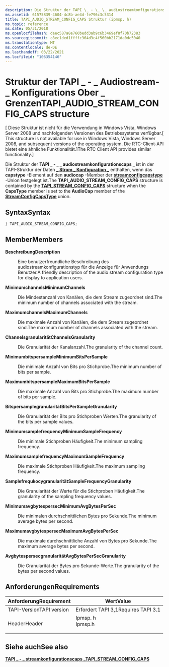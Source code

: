 ```yaml
---
description: Die Struktur der TAPI \_ - \_ \_ audiostreamkonfigurationscaps \_ ist in der TAPI-Struktur der Daten \_ Strom \_ Konfiguration enthalten \_ , wenn das capstype-Element auf den audiocap-Member der streamconfigcapstype-Union festgelegt ist.
ms.assetid: 61575839-4604-4c8b-ae4d-fe796c3c5314
title: TAPI_AUDIO_STREAM_CONFIG_CAPS Struktur (ipmsp. h)
ms.topic: reference
ms.date: 05/31/2018
ms.openlocfilehash: daec587a8e760bedd3ab9c6b3469ef8f70b72383
ms.sourcegitcommit: c8ec1ded1ffffc364d3c4f560bb2171da0dc5040
ms.translationtype: MT
ms.contentlocale: de-DE
ms.lasthandoff: 03/22/2021
ms.locfileid: "106354146"
---
```

# <a name="tapi_audio_stream_config_caps-structure"></a><span data-ttu-id="4d89f-103">Struktur der TAPI \_ - \_ Audiostream- \_ Konfigurations Ober \_ Grenzen</span><span class="sxs-lookup"><span data-stu-id="4d89f-103">TAPI\_AUDIO\_STREAM\_CONFIG\_CAPS structure</span></span>

<span data-ttu-id="4d89f-104">\[ Diese Struktur ist nicht für die Verwendung in Windows Vista, Windows Server 2008 und nachfolgenden Versionen des Betriebssystems verfügbar.</span><span class="sxs-lookup"><span data-stu-id="4d89f-104">\[ This structure is not available for use in Windows Vista, Windows Server 2008, and subsequent versions of the operating system.</span></span> <span data-ttu-id="4d89f-105">Die RTC-Client-API bietet eine ähnliche Funktionalität.\]</span><span class="sxs-lookup"><span data-stu-id="4d89f-105">The RTC Client API provides similar functionality.\]</span></span>

<span data-ttu-id="4d89f-106">Die Struktur der **TAPI \_ - \_ \_ audiostreamkonfigurationscaps \_** ist in der TAPI-Struktur der Daten [**\_ Strom \_ Konfiguration \_**](tapi-stream-config-caps.md) enthalten, wenn das **capstype** -Element auf den **audiocap** -Member der [**streamconfigcapstype**](streamconfigcapstype.md) -Union festgelegt ist.</span><span class="sxs-lookup"><span data-stu-id="4d89f-106">The **TAPI\_AUDIO\_STREAM\_CONFIG\_CAPS** structure is contained by the [**TAPI\_STREAM\_CONFIG\_CAPS**](tapi-stream-config-caps.md) structure when the **CapsType** member is set to the **AudioCap** member of the [**StreamConfigCapsType**](streamconfigcapstype.md) union.</span></span>

## <a name="syntax"></a><span data-ttu-id="4d89f-107">Syntax</span><span class="sxs-lookup"><span data-stu-id="4d89f-107">Syntax</span></span>


```C++
} TAPI_AUDIO_STREAM_CONFIG_CAPS;
```



## <a name="members"></a><span data-ttu-id="4d89f-108">Member</span><span class="sxs-lookup"><span data-stu-id="4d89f-108">Members</span></span>

<dl> <dt>

<span data-ttu-id="4d89f-109">**Beschreibung**</span><span class="sxs-lookup"><span data-stu-id="4d89f-109">**Description**</span></span>
</dt> <dd>

<span data-ttu-id="4d89f-110">Eine benutzerfreundliche Beschreibung des audiostreamkonfigurationstyp für die Anzeige für Anwendungs Benutzer.</span><span class="sxs-lookup"><span data-stu-id="4d89f-110">A friendly description of the audio stream configuration type for display to application users.</span></span>

</dd> <dt>

<span data-ttu-id="4d89f-111">**Minimumchannels**</span><span class="sxs-lookup"><span data-stu-id="4d89f-111">**MinimumChannels**</span></span>
</dt> <dd>

<span data-ttu-id="4d89f-112">Die Mindestanzahl von Kanälen, die dem Stream zugeordnet sind.</span><span class="sxs-lookup"><span data-stu-id="4d89f-112">The minimum number of channels associated with the stream.</span></span>

</dd> <dt>

<span data-ttu-id="4d89f-113">**Maximumchannels**</span><span class="sxs-lookup"><span data-stu-id="4d89f-113">**MaximumChannels**</span></span>
</dt> <dd>

<span data-ttu-id="4d89f-114">Die maximale Anzahl von Kanälen, die dem Stream zugeordnet sind.</span><span class="sxs-lookup"><span data-stu-id="4d89f-114">The maximum number of channels associated with the stream.</span></span>

</dd> <dt>

<span data-ttu-id="4d89f-115">**Channelsgranularität**</span><span class="sxs-lookup"><span data-stu-id="4d89f-115">**ChannelsGranularity**</span></span>
</dt> <dd>

<span data-ttu-id="4d89f-116">Die Granularität der Kanalanzahl.</span><span class="sxs-lookup"><span data-stu-id="4d89f-116">The granularity of the channel count.</span></span>

</dd> <dt>

<span data-ttu-id="4d89f-117">**Minimumbitspersample**</span><span class="sxs-lookup"><span data-stu-id="4d89f-117">**MinimumBitsPerSample**</span></span>
</dt> <dd>

<span data-ttu-id="4d89f-118">Die minimale Anzahl von Bits pro Stichprobe.</span><span class="sxs-lookup"><span data-stu-id="4d89f-118">The minimum number of bits per sample.</span></span>

</dd> <dt>

<span data-ttu-id="4d89f-119">**Maximumbitspersample**</span><span class="sxs-lookup"><span data-stu-id="4d89f-119">**MaximumBitsPerSample**</span></span>
</dt> <dd>

<span data-ttu-id="4d89f-120">Die maximale Anzahl von Bits pro Stichprobe.</span><span class="sxs-lookup"><span data-stu-id="4d89f-120">The maximum number of bits per sample.</span></span>

</dd> <dt>

<span data-ttu-id="4d89f-121">**Bitspersamplegranularität**</span><span class="sxs-lookup"><span data-stu-id="4d89f-121">**BitsPerSampleGranularity**</span></span>
</dt> <dd>

<span data-ttu-id="4d89f-122">Die Granularität der Bits pro Stichproben Werten.</span><span class="sxs-lookup"><span data-stu-id="4d89f-122">The granularity of the bits per sample values.</span></span>

</dd> <dt>

<span data-ttu-id="4d89f-123">**Minimumsamplefrequency**</span><span class="sxs-lookup"><span data-stu-id="4d89f-123">**MinimumSampleFrequency**</span></span>
</dt> <dd>

<span data-ttu-id="4d89f-124">Die minimale Stichproben Häufigkeit.</span><span class="sxs-lookup"><span data-stu-id="4d89f-124">The minimum sampling frequency.</span></span>

</dd> <dt>

<span data-ttu-id="4d89f-125">**Maximumsamplefrequency**</span><span class="sxs-lookup"><span data-stu-id="4d89f-125">**MaximumSampleFrequency**</span></span>
</dt> <dd>

<span data-ttu-id="4d89f-126">Die maximale Stichproben Häufigkeit.</span><span class="sxs-lookup"><span data-stu-id="4d89f-126">The maximum sampling frequency.</span></span>

</dd> <dt>

<span data-ttu-id="4d89f-127">**Samplefrequkocygranularität**</span><span class="sxs-lookup"><span data-stu-id="4d89f-127">**SampleFrequencyGranularity**</span></span>
</dt> <dd>

<span data-ttu-id="4d89f-128">Die Granularität der Werte für die Stichproben Häufigkeit.</span><span class="sxs-lookup"><span data-stu-id="4d89f-128">The granularity of the sampling frequency values.</span></span>

</dd> <dt>

<span data-ttu-id="4d89f-129">**Minimumavgbytespersec**</span><span class="sxs-lookup"><span data-stu-id="4d89f-129">**MinimumAvgBytesPerSec**</span></span>
</dt> <dd>

<span data-ttu-id="4d89f-130">Die minimalen durchschnittlichen Bytes pro Sekunde.</span><span class="sxs-lookup"><span data-stu-id="4d89f-130">The minimum average bytes per second.</span></span>

</dd> <dt>

<span data-ttu-id="4d89f-131">**Maximumavgbytespersec**</span><span class="sxs-lookup"><span data-stu-id="4d89f-131">**MaximumAvgBytesPerSec**</span></span>
</dt> <dd>

<span data-ttu-id="4d89f-132">Die maximale durchschnittliche Anzahl von Bytes pro Sekunde.</span><span class="sxs-lookup"><span data-stu-id="4d89f-132">The maximum average bytes per second.</span></span>

</dd> <dt>

<span data-ttu-id="4d89f-133">**Avgbytespersecgranularität**</span><span class="sxs-lookup"><span data-stu-id="4d89f-133">**AvgBytesPerSecGranularity**</span></span>
</dt> <dd>

<span data-ttu-id="4d89f-134">Die Granularität der Bytes pro Sekunde-Werte.</span><span class="sxs-lookup"><span data-stu-id="4d89f-134">The granularity of the bytes per second values.</span></span>

</dd> </dl>

## <a name="requirements"></a><span data-ttu-id="4d89f-135">Anforderungen</span><span class="sxs-lookup"><span data-stu-id="4d89f-135">Requirements</span></span>



| <span data-ttu-id="4d89f-136">Anforderung</span><span class="sxs-lookup"><span data-stu-id="4d89f-136">Requirement</span></span> | <span data-ttu-id="4d89f-137">Wert</span><span class="sxs-lookup"><span data-stu-id="4d89f-137">Value</span></span> |
|-------------------------|------------------------------------------------------------------------------------|
| <span data-ttu-id="4d89f-138">TAPI-Version</span><span class="sxs-lookup"><span data-stu-id="4d89f-138">TAPI version</span></span><br/> | <span data-ttu-id="4d89f-139">Erfordert TAPI 3,1</span><span class="sxs-lookup"><span data-stu-id="4d89f-139">Requires TAPI 3.1</span></span><br/>                                                       |
| <span data-ttu-id="4d89f-140">Header</span><span class="sxs-lookup"><span data-stu-id="4d89f-140">Header</span></span><br/>       | <dl> <span data-ttu-id="4d89f-141"><dt>Ipmsp. h</dt></span><span class="sxs-lookup"><span data-stu-id="4d89f-141"><dt>Ipmsp.h</dt></span></span> </dl> |



## <a name="see-also"></a><span data-ttu-id="4d89f-142">Siehe auch</span><span class="sxs-lookup"><span data-stu-id="4d89f-142">See also</span></span>

<dl> <dt>

[<span data-ttu-id="4d89f-143">**TAPI \_ - \_ streamkonfigurationscaps \_**</span><span class="sxs-lookup"><span data-stu-id="4d89f-143">**TAPI\_STREAM\_CONFIG\_CAPS**</span></span>](tapi-stream-config-caps.md)
</dt> </dl>

 

 




